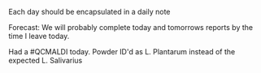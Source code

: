 Each day should be encapsulated in a daily note

Forecast: We will probably complete today and tomorrows reports by the time I leave today. 

Had a #QCMALDI today. Powder ID'd as L. Plantarum instead of the expected L. Salivarius



